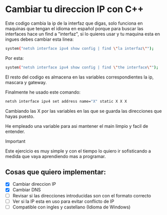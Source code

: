 # Cambiar tu direccion IP con C++

Este codigo cambia la ip de la interfaz que digas, solo funciona en maquinas que tengan el idioma en español porque para buscar las interfaces hace un find a "interfaz", si lo quieres usar y tu maquina esta en ingues debes cambiar esta linea:

```bash
system("netsh interface ipv4 show config | find \"la interfaz\"");
```
Por esta:

```bash
system("netsh interface ipv4 show config | find \"the interface\"");
```
El resto del codigo es almacena en las variables correspondientes la ip, mascara y gateway.

Finalmente he usado este comando:

```bash
netsh interface ipv4 set address name="X" static X X X
```
Cambiando las X por las variables en las que se guarda las direcciones que hayas puesto.

He empleado una variable para asi mantener el main limpio y facil de entender.

> [!IMPORTANT]
> Este ejercicio es muy simple y con el tiempo lo quiero ir sofisticando a medida que vaya aprendiendo mas a programar.

## Cosas que quiero implementar:
- [X] Cambiar direccion IP
- [X] Cambiar DNS
- [ ] Revisar si las direcciones introducidas son con el formato correcto
- [ ] Ver si la IP esta en uso para evitar conflicto de IP
- [ ] Compatible con ingles y castellano (Idioma de Windows)
